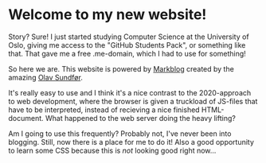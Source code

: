 # Welcome to my new website!

Story? Sure! I just started studying Computer Science at the University of Oslo, giving me access to the "GitHub Students Pack", or something like that. That gave me a free .me-domain, which I had to use for something!

So here we are. This website is powered by [Markblog](https://github.com/olaven/markblog) created by the amazing [Olav Sundfør](https://olaven.org).

It's really easy to use and I think it's a nice contrast to the 2020-approach to web development, where the browser is given a truckload of JS-files that have to be interpreted, instead of recieving a nice finished HTML-document. What happened to the web server doing the heavy lifting?

Am I going to use this frequently? Probably not, I've never been into blogging. Still, now there is a place for me to do it! Also a good opportunity to learn some CSS because this is *not* looking good right now...
